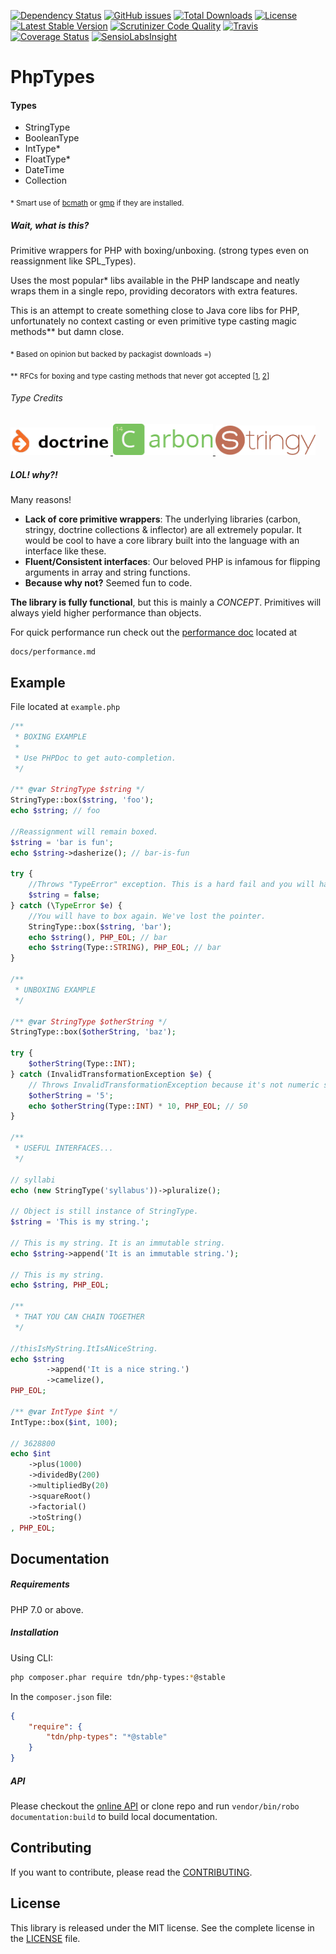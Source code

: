 [![Dependency Status][version eye shield]][version eye]
[![GitHub issues][github issues]][issues page]
[![Total Downloads][downloads shield]][packagist page]
[![License][license shield]][packagist page]
[![Latest Stable Version][latest version shield]][packagist page]
[![Scrutinizer Code Quality][scrutinizer score shield]][scrutinizer page]
[![Travis][travis build shield]][travis page]
[![Coverage Status][coveralls badge]][coveralls page]
[![SensioLabsInsight][sensio shield]][sensio page]

PhpTypes
========

#### Types

- StringType
- BooleanType
- IntType*
- FloatType*
- DateTime
- Collection

<sub>* Smart use of [bcmath] or [gmp] if they are installed.</sub>

##### Wait, what is this?

Primitive wrappers for PHP with boxing/unboxing. (strong types even on reassignment like SPL_Types).

Uses the most popular* libs available in the PHP landscape and neatly wraps them in a single repo,
 providing decorators with extra features.

This is an attempt to create something close to Java core libs for PHP, unfortunately no context casting
 or even primitive type casting magic methods** but damn close.

<sub>* Based on opinion but backed by packagist downloads =)</sub>

<sub>** RFCs for boxing and type casting methods that never got accepted [[1](https://wiki.php.net/rfc/boxingandunboxing), 
[2](https://wiki.php.net/rfc/object_cast_to_types)]</sub>

###### Type Credits

<a href="https://github.com/doctrine">
  <img src="https://raw.githubusercontent.com/TheDevNetwork/Aux/master/images/doctrine-logo.png" alt="Doctrine Collections & Doctrine Inflector" width="160px" />
</a> 
<a href="https://github.com/briannesbitt/carbon">
  <img src="https://raw.githubusercontent.com/TheDevNetwork/Aux/master/images/carbon-logo.png" alt="Doctrine" width="160px" />
</a>
<a href="https://github.com/danielstjules/Stringy">
  <img src="https://raw.githubusercontent.com/TheDevNetwork/Aux/master/images/stringy.png" alt="Stringy" width="160px" />
</a>

##### LOL! why?!

Many reasons!
* **Lack of core primitive wrappers**: The underlying libraries (carbon, stringy, doctrine collections & inflector) are all 
 extremely popular. It would be cool to have a core library built into the language with an interface like these.
* **Fluent/Consistent interfaces**: Our beloved PHP is infamous for flipping arguments in array and string functions.
* **Because why not?** Seemed fun to code.

**The library is fully functional**, but this is mainly a *CONCEPT*. 
Primitives will always yield higher performance than objects.

For quick performance run check out the [performance doc][performance-doc] located at

    docs/performance.md

Example
-------
File located at `example.php`

```php
/**
 * BOXING EXAMPLE
 *
 * Use PHPDoc to get auto-completion.
 */

/** @var StringType $string */
StringType::box($string, 'foo');
echo $string; // foo

//Reassignment will remain boxed.
$string = 'bar is fun';
echo $string->dasherize(); // bar-is-fun

try {
    //Throws "TypeError" exception. This is a hard fail and you will have to box variable again. PHPism to solve.
    $string = false;
} catch (\TypeError $e) {
    //You will have to box again. We've lost the pointer.
    StringType::box($string, 'bar');
    echo $string(), PHP_EOL; // bar
    echo $string(Type::STRING), PHP_EOL; // bar
}

/**
 * UNBOXING EXAMPLE
 */

/** @var StringType $otherString */
StringType::box($otherString, 'baz');

try {
    $otherString(Type::INT);
} catch (InvalidTransformationException $e) {
    // Throws InvalidTransformationException because it's not numeric string. Let's make it one.
    $otherString = '5';
    echo $otherString(Type::INT) * 10, PHP_EOL; // 50
}

/**
 * USEFUL INTERFACES...
 */

// syllabi
echo (new StringType('syllabus'))->pluralize();

// Object is still instance of StringType.
$string = 'This is my string.';

// This is my string. It is an immutable string.
echo $string->append('It is an immutable string.');

// This is my string.
echo $string, PHP_EOL;

/**
 * THAT YOU CAN CHAIN TOGETHER
 */

//thisIsMyString.ItIsANiceString.
echo $string
        ->append('It is a nice string.')
        ->camelize(),
PHP_EOL;

/** @var IntType $int */
IntType::box($int, 100);

// 3628800
echo $int
    ->plus(1000)
    ->dividedBy(200)
    ->multipliedBy(20)
    ->squareRoot()
    ->factorial()
    ->toString()
, PHP_EOL;
```

Documentation
-------------

##### Requirements

PHP 7.0 or above.

##### Installation

Using CLI:

```bash
php composer.phar require tdn/php-types:*@stable
```

In the `composer.json` file:
```json
{
    "require": {
        "tdn/php-types": "*@stable"
    }
}
```

##### API

Please checkout the [online API] or clone repo and run `vendor/bin/robo documentation:build` to build local documentation.

Contributing
------------

If you want to contribute, please read the [CONTRIBUTING](CONTRIBUTING.md).

License
-------

This library is released under the MIT license. See the complete license in the [LICENSE](LICENSE) file.

[online API]: http://todo
[performance-doc]: docs/performance.md
[bcmath]: https://secure.php.net/manual/en/book.bc.php
[gmp]: https://secure.php.net/manual/en/book.gmp.php
[main documentation file]: docs/index.md

[SensioLabsInsight]:https://insight.sensiolabs.com/projects/5d4f02af-7c43-4079-bcb0-9d57439a9a3f/big.png
[version eye shield]: https://www.versioneye.com/user/projects/55e90585211c6b001f00088b/badge.svg?style=flat-square
[version eye]: https://www.versioneye.com/user/projects/55e90585211c6b001f00088b
[github issues]: https://img.shields.io/github/issues/TheDevNetwork/PhpTypes.svg?style=flat-square
[issues page]: https://github.com/TheDevNetwork/PhpTypes/issues
[downloads shield]: https://img.shields.io/packagist/dt/tdn/php-types.svg?style=flat-square
[license shield]: https://img.shields.io/packagist/l/tdn/php-types.svg?style=flat-square
[latest version shield]: https://img.shields.io/packagist/v/tdn/php-types.svg?style=flat-square
[packagist page]: https://packagist.org/packages/tdn/php-types
[scrutinizer score shield]: https://img.shields.io/scrutinizer/g/TheDevNetwork/PhpTypes.svg?style=flat-square
[scrutinizer page]: https://scrutinizer-ci.com/g/TheDevNetwork/PhpTypes
[travis build shield]: https://img.shields.io/travis/TheDevNetwork/PhpTypes.svg?style=flat-square
[travis page]: https://travis-ci.org/TheDevNetwork/PhpTypes
[coveralls badge]: https://img.shields.io/coveralls/TheDevNetwork/PhpTypes/master.svg?style=flat-square
[coveralls page]: https://coveralls.io/github/TheDevNetwork/PhpTypes?branch=master
[sensio shield]: https://insight.sensiolabs.com/projects/5d4f02af-7c43-4079-bcb0-9d57439a9a3f/mini.png
[sensio page]: https://insight.sensiolabs.com/projects/5d4f02af-7c43-4079-bcb0-9d57439a9a3f
